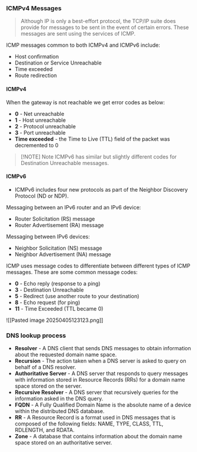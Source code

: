 ### ICMPv4 Messages

> Although IP is only a best-effort protocol, the TCP/IP suite does provide for messages to be sent in the event of certain errors. These messages are sent using the services of ICMP.

ICMP messages common to both ICMPv4 and ICMPv6 include:
- Host confirmation
- Destination or Service Unreachable
- Time exceeded
- Route redirection

#### ICMPv4
When the gateway is not reachable we get error codes as below: 
- **0** - Net unreachable
- **1** - Host unreachable
- **2** - Protocol unreachable
- **3** - Port unreachable
- **Time exceeded** - the Time to Live (TTL) field of the packet was decremented to 0

> [!NOTE] Note
> ICMPv6 has similar but slightly different codes for Destination Unreachable messages.


#### ICMPv6
- ICMPv6 includes four new protocols as part of the Neighbor Discovery Protocol (ND or NDP).

Messaging between an IPv6 router and an IPv6 device:
- Router Solicitation (RS) message
- Router Advertisement (RA) message

Messaging between IPv6 devices:
- Neighbor Solicitation (NS) message
- Neighbor Advertisement (NA) message


ICMP uses message codes to differentiate between different types of ICMP messages. These are some common message codes:

- **0** - Echo reply (response to a ping)
- **3** - Destination Unreachable
- **5** - Redirect (use another route to your destination)
- **8** - Echo request (for ping)
- **11** - Time Exceeded (TTL became 0)

![[Pasted image 20250405123123.png]]



### DNS lookup process

- **Resolver** - A DNS client that sends DNS messages to obtain information about the requested domain name space.
- **Recursion** - The action taken when a DNS server is asked to query on behalf of a DNS resolver.
- **Authoritative Server** - A DNS server that responds to query messages with information stored in Resource Records (RRs) for a domain name space stored on the server.
- **Recursive Resolver** - A DNS server that recursively queries for the information asked in the DNS query.
- **FQDN** - A Fully Qualified Domain Name is the absolute name of a device within the distributed DNS database.
- **RR** - A Resource Record is a format used in DNS messages that is composed of the following fields: NAME, TYPE, CLASS, TTL, RDLENGTH, and RDATA.
- **Zone** - A database that contains information about the domain name space stored on an authoritative server.